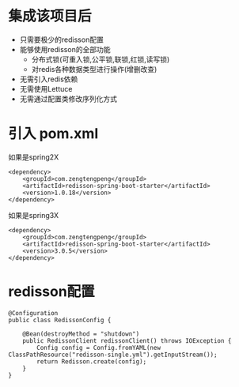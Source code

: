 # 集成该项目后

+ 只需要极少的redisson配置
+ 能够使用redisson的全部功能
  + 分布式锁(可重入锁,公平锁,联锁,红锁,读写锁)
  + 对redis各种数据类型进行操作(增删改查) 
+ 无需引入redis依赖 
+ 无需使用Lettuce
+ 无需通过配置类修改序列化方式

# 引入 pom.xml

如果是spring2X

```
<dependency>
    <groupId>com.zengtengpeng</groupId>
    <artifactId>redisson-spring-boot-starter</artifactId>
    <version>1.0.18</version>
</dependency>
```

如果是spring3X

```
<dependency>
    <groupId>com.zengtengpeng</groupId>
    <artifactId>redisson-spring-boot-starter</artifactId>
    <version>3.0.5</version>
</dependency>
```

# redisson配置

```
@Configuration
public class RedissonConfig {

	@Bean(destroyMethod = "shutdown")
	public RedissonClient redissonClient() throws IOException {
		Config config = Config.fromYAML(new ClassPathResource("redisson-single.yml").getInputStream());
		return Redisson.create(config);
	}
}
```

